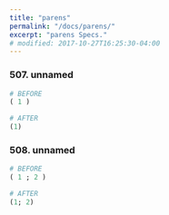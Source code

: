 ```yaml
---
title: "parens"
permalink: "/docs/parens/"
excerpt: "parens Specs."
# modified: 2017-10-27T16:25:30-04:00
---
```

### 507. unnamed
```ruby
# BEFORE
( 1 )
```
```ruby
# AFTER
(1)
```
### 508. unnamed
```ruby
# BEFORE
( 1 ; 2 )
```
```ruby
# AFTER
(1; 2)
```
